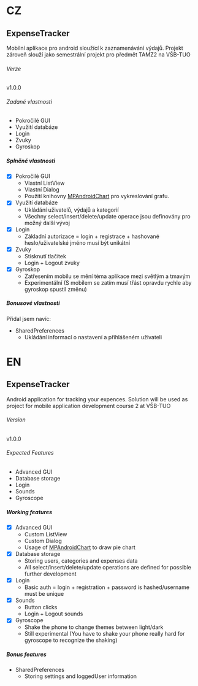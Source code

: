 # CZ
## ExpenseTracker
Mobilní aplikace pro android sloužící k zaznamenávání výdajů. Projekt zároveň slouží jako semestrální projekt pro předmět TAMZ2 na VŠB-TUO
###### Verze
v1.0.0
###### Zadané vlastnosti
- Pokročilé GUI
- Využití databáze
- Login
- Zvuky
- Gyroskop
##### Splněné vlastnosti
- [x] Pokročilé GUI
  - Vlastní ListView
  - Vlastní Dialog
  - Použití knihovny [MPAndroidChart](https://github.com/PhilJay/MPAndroidChart#documentation) pro vykreslování grafu.
- [x] Využití databáze
  - Ukládání uživatelů, výdajů a kategorií
  - Všechny select/insert/delete/update operace jsou definovány pro možný další vývoj 
- [x] Login
  - Základní autorizace = login + registrace + hashované heslo/uživatelské jméno musí být unikátní
- [x] Zvuky
  - Stisknutí tlačítek
  - Login + Logout zvuky
- [x] Gyroskop
  - Zatřesením mobilu se mění téma aplikace mezi světlým a tmavým
  - Experimentální (S mobilem se zatím musí třást opravdu rychle aby gyroskop spustil změnu)
##### Bonusové vlastnosti
Přidal jsem navíc:
- SharedPreferences 
  - Ukládání informací o nastavení a přihlášeném uživateli
  
# EN
## ExpenseTracker
Android application for tracking your expences. Solution will be used as project for mobile application development course 2 at VŠB-TUO 
###### Version
v1.0.0
###### Expected Features
- Advanced GUI
- Database storage
- Login
- Sounds
- Gyroscope
##### Working features
- [x] Advanced GUI
  - Custom ListView
  - Custom Dialog
  - Usage of [MPAndroidChart](https://github.com/PhilJay/MPAndroidChart#documentation) to draw pie chart
- [x] Database storage
  - Storing users, categories and expenses data
  - All select/insert/delete/update operations are defined for possible further development
- [x] Login
  - Basic auth = login + registration + password is hashed/username must be unique
- [x] Sounds
  - Button clicks
  - Login + Logout sounds
- [x] Gyroscope
  - Shake the phone to change themes between light/dark
  - Still experimental (You have to shake your phone really hard for gyroscope to recognize the shaking)
##### Bonus features
- SharedPreferences 
  - Storing settings and loggedUser information
  
